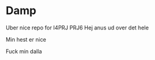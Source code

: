 Damp
====


Uber nice repo for I4PRJ PRJ6 Hej anus ud over det hele


Min hest er nice


Fuck min dalla